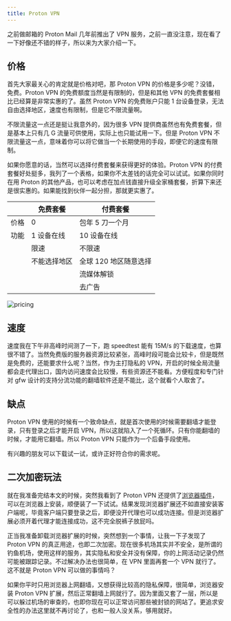 ```yaml
---
title: Proton VPN
---
```


之前做邮箱的 Proton Mail 几年前推出了 VPN 服务，之前一直没注意，现在看了一下好像还不错的样子，所以来为大家介绍一下。

## 价格

首先大家最关心的肯定就是价格对吧，那 Proton VPN 的价格是多少呢？没错，免费。Proton VPN 的免费额度当然是有限制的，但是和其他 VPN 的免费套餐相比已经算是非常实惠的了。虽然 Proton VPN 的免费账户只能 1 台设备登录，无法自由选择地区，速度也有限制，但是它不限流量啊。

不限流量这一点还是挺让我意外的，因为很多 VPN 提供商虽然也有免费套餐，但是基本上只有几 G 流量可供使用，实际上也只能试用一下。但是 Proton VPN 不限流量这一点，意味着你可以将它做当一个长期使用的手段，即便它的速度有限制。

如果你愿意的话，当然可以选择付费套餐来获得更好的体验。Proton VPN 的付费套餐好处挺多，我列了一个表格，如果你不太差钱的话完全可以试试。如果你同时在用 Proton 的其他产品，也可以考虑在加点钱直接升级全家桶套餐，折算下来还是很实惠的。如果能找到伙伴一起分担，那就更实惠了。

|      | 免费套餐     | 付费套餐              |
| ---- | ------------ | --------------------- |
| 价格 | 0            | 包年 5 刀一个月       |
| 功能 | 1 设备在线   | 10 设备在线           |
|      | 限速         | 不限速                |
|      | 不能选择地区 | 全球 120 地区随意选择 |
|      |              | 流媒体解锁            |
|      |              | 去广告                |

![pricing](../../../assets/image/protonvpn-pricing.avif)

## 速度

速度我在下午非高峰时间测了一下，跑 speedtest 能有 15M/s 的下载速度，也算很不错了。当然免费版的服务器资源比较紧张，高峰时段可能会比较卡，但是既然是免费的，还能要求什么呢？当然，作为主打隐私的 VPN，开启的时候全局流量都会走代理出口，国内访问速度会比较慢，有些资源还不能看。方便程度和专门针对 gfw 设计的支持分流功能的翻墙软件还是不能比，这个就看个人取舍了。

## 缺点

Proton VPN 使用的时候有一个致命缺点，就是首次使用的时候需要翻墙才能登录，只有登录之后才能开启 VPN，所以这就陷入了一个死循环。只有你能翻墙的时候，才能用它翻墙。所以 Proton VPN 只能作为一个后备手段使用。

有兴趣的朋友可以下载试一试，或许正好符合你的需求呢。

## 二次加密玩法

就在我准备完结本文的时候，突然我看到了 Proton VPN 还提供了[浏览器插件](https://protonvpn.com/download)，可以在浏览器上安装，顺便装了一下试试。结果发现浏览器扩展还不如直接安装客户端呢，毕竟客户端只要登录之后，即便没开代理也可以成功连接。但是浏览器扩展必须开着代理才能连接成功，这不完全脱裤子放屁吗。

正当我准备卸载浏览器扩展的时候，突然想到一个事情，让我一下子发现了 Proton VPN 的真正用途，也即二次加密。现在很多机场其实并不安全，是所谓的钓鱼机场，使用这样的服务，其实隐私和安全并没有保障，你的上网活动记录仍然可能被跟踪记录。不过解决办法也很简单，在 VPN 里面再套一个 VPN 就行了。这不就是 Proton VPN 可以做的事情吗？

如果你平时只用浏览器上网翻墙，又想获得比较高的隐私保障，很简单，浏览器安装 Proton VPN 扩展，然后正常翻墙上网就行了。因为里面又套了一层，所以是可以躲过机场的审查的，也即你现在可以正常访问那些被封锁的网站了。更追求安全性的办法这里就不再讨论了，也和一般人没关系，够用就好。
